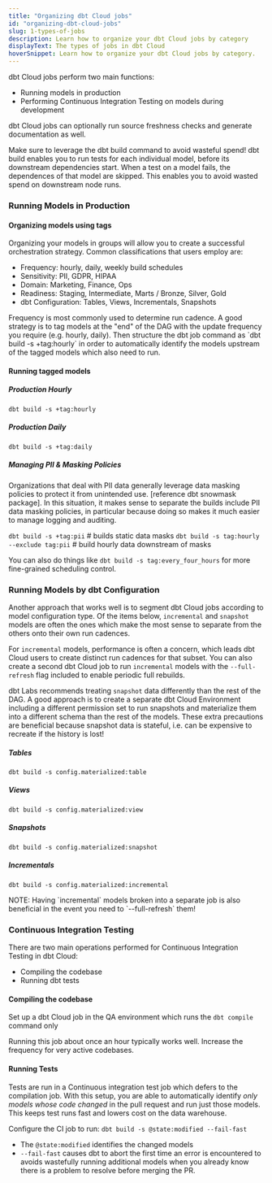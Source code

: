 ```yaml
---
title: "Organizing dbt Cloud jobs"
id: "organizing-dbt-cloud-jobs"
slug: 1-types-of-jobs
description: Learn how to organize your dbt Cloud jobs by category
displayText: The types of jobs in dbt Cloud
hoverSnippet: Learn how to organize your dbt Cloud jobs by category.
---
```


dbt Cloud jobs perform two main functions:

- Running models in production
- Performing Continuous Integration Testing on models during development

dbt Cloud jobs can optionally run source freshness checks and generate documentation as well.

<callout>
Make sure to leverage the dbt build command to avoid wasteful spend! dbt build enables you to run tests for each individual model, before its downstream dependencies start. When a test on a model fails, the dependences of that model are skipped. This enables you to avoid wasted spend on downstream node runs.
</callout>

### Running Models in Production

#### Organizing models using tags

Organizing your models in groups will allow you to create a successful orchestration strategy. Common classifications that users employ are:

- Frequency: hourly, daily, weekly build schedules
- Sensitivity: PII, GDPR, HIPAA
- Domain: Marketing, Finance, Ops
- Readiness: Staging, Intermediate, Marts / Bronze, Silver, Gold
- dbt Configuration: Tables, Views, Incrementals, Snapshots

<callout>
Frequency is most commonly used to determine run cadence. A good strategy is to tag models at the "end" of the DAG with the update frequency you require (e.g. hourly, daily). Then structure the dbt job command as `dbt build -s +tag:hourly` in order to automatically identify the models upstream of the tagged models which also need to run.
</callout>

#### Running tagged models

##### Production Hourly

`dbt build -s +tag:hourly`

##### Production Daily

`dbt build -s +tag:daily`

##### Managing PII & Masking Policies

Organizations that deal with PII data generally leverage data masking policies to protect it from unintended use. [reference dbt snowmask package]. In this situation, it makes sense to separate the builds include PII data masking policies, in particular because doing so makes it much easier to manage logging and auditing.

`dbt build -s +tag:pii` # builds static data masks
`dbt build -s tag:hourly --exclude tag:pii` # build hourly data downstream of masks

You can also do things like `dbt build -s tag:every_four_hours` for more fine-grained scheduling control.

### Running Models by dbt Configuration

Another approach that works well is to segment dbt Cloud jobs according to model configuration type. Of the items below, `incremental` and `snapshot` models are often the ones which make the most sense to separate from the others onto their own run cadences. 

For `incremental` models, performance is often a concern, which leads dbt Cloud users to create distinct run cadences for that subset. You can also create a second dbt Cloud job to run `incremental` models with the `--full-refresh` flag included to enable periodic full rebuilds.

dbt Labs recommends treating `snapshot` data differently than the rest of the DAG. A good approach is to create a separate dbt Cloud Environment including a different permission set to run snapshots and materialize them into a different schema than the rest of the models. These extra precautions are beneficial because snapshot data is stateful, i.e. can be expensive to recreate if the history is lost! 

##### Tables

`dbt build -s config.materialized:table`

##### Views

`dbt build -s config.materialized:view`

##### Snapshots

`dbt build -s config.materialized:snapshot`

##### Incrementals

`dbt build -s config.materialized:incremental`

<callout>
NOTE: Having `incremental` models broken into a separate job is also beneficial in the event you need to `--full-refresh` them!
</callout>

### Continuous Integration Testing

There are two main operations performed for Continuous Integration Testing in dbt Cloud:

- Compiling the codebase 
- Running dbt tests

#### Compiling the codebase

Set up a dbt Cloud job in the QA environment which runs the `dbt compile` command only

Running this job about once an hour typically works well. Increase the frequency for very active codebases. 

#### Running Tests

Tests are run in a Continuous integration test job which defers to the compilation job. With this setup, you are able to automatically identify *only models whose code changed* in the pull request and run just those models. This keeps test runs fast and 
lowers cost on the data warehouse.

Configure the CI job to run: `dbt build -s @state:modified --fail-fast`

* The `@state:modified` identifies the changed models
* `--fail-fast` causes dbt to abort the first time an error is encountered to avoids wastefully running additional models when you already know there is a problem to resolve before merging the PR.